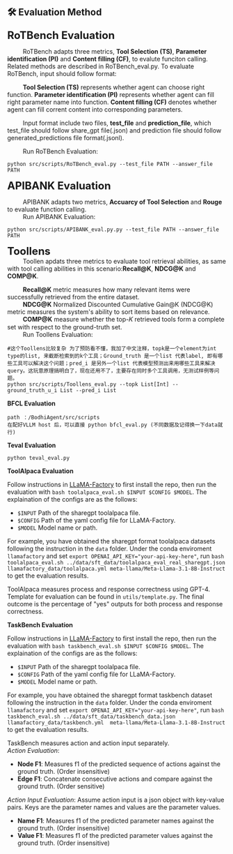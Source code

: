 ## 🛠️ Evaluation Method

<font size="5">**RoTBench Evaluation**</font>  

$\qquad$ RoTBench adapts three metrics, **Tool Selection (TS)**, **Parameter identification (PI)** and **Content filling (CF)**, to evalute funciton calling. Related methods are described in RoTBench_eval.py. To evaluate RoTBench, input should follow format:

$\qquad$ **Tool Selection (TS)** represents whether agent can choose right function.
**Parameter identification (PI)** represents whether agent can fill right parameter name into function.
**Content filling (CF)** denotes whether agent can fill corrent content into corresponding parameters.

$\qquad$ Input format include two files, **test_file** and **prediction_file**, which test_file should follow share_gpt file(.json) and prediction file should follow generated_predictions file format(.jsonl).

$\qquad$ Run RoTBench Evaluation:
```
python src/scripts/RoTBench_eval.py --test_file PATH --answer_file PATH
```

<font size="5"> **APIBANK Evaluation**</font>  
 
$\qquad$ APIBANK adapts two metrics, **Accuarcy of Tool Selection** and **Rouge** to evaluate function calling.  
$\qquad$ Run APIBANK Evaluation:
```
python src/scripts/APIBANK_eval.py.py --test_file PATH --answer_file PATH
```
<font size="5">**Toollens**</font>  
$\qquad$ Toollen apdats three metrics to evaluate tool retrieval abilities, as same with tool calling abilities in this scenario:**Recall@K**, **NDCG@K** and **COMP@K**.

$\qquad$ **Recall@K** metric measures how many relevant items were successfully retrieved from the entire dataset.  
$\qquad$ **NDCG@K** Normalized Discounted Cumulative Gain@K (NDCG@K) metric measures the system's ability to sort items based on relevance.  
$\qquad$ **COMP@K** measure whether the top-𝐾 retrieved tools form a complete set with respect to the ground-truth set.  
$\qquad$ Run Toollens Evaluation:
```
#这个Toollens比较复杂 为了预防看不懂，我加了中文注释，topk是一个element为int type的list, 来截断检索到的k个工具；Ground_truth 是一个list 代表label, 即有哪些工具可以解决这个问题；pred_i 是另外一个list 代表模型预测出来用哪些工具来解决query。这玩意原理搞明白了，现在还用不了，主要存在同时多个工具调用，无测试样例等问题。
python src/scripts/Toollens_eval.py --topk List[Int] --ground_truth_u_i List --pred_i List
```


 **BFCL Evaluation**   
 ```
 path ：/BodhiAgent/src/scripts
 在配好VLLM host 后，可以直接 python bfcl_eval.py (不同数据及记得换一下data就行)
 ```

 **Teval Evaluation**  
 ```
python teval_eval.py
 ```

**ToolAlpaca Evaluation**  

Follow instructions in [LLaMA-Factory](https://github.com/hiyouga/LLaMA-Factory/tree/main) to first install the repo, then run the evaluation with `bash toolalpaca_eval.sh $INPUT $CONFIG $MODEL`. The explaination of the configs are as the follows:
- `$INPUT` Path of the sharegpt toolalpaca file.
- `$CONFIG` Path of the yaml config file for LLaMA-Factory.
- `$MODEL` Model name or path.

For example, you have obtained the sharegpt format toolalpaca datasets following the instruction in the `data` folder. Under the conda enviroment `llamafactory` and set `export OPENAI_API_KEY="your-api-key-here"`, run `bash toolalpaca_eval.sh ../data/sft_data/toolalpaca_eval_real_sharegpt.json llamafactory_data/toolalpaca.yml meta-llama/Meta-Llama-3.1-8B-Instruct` to get the evaluation results.

ToolAlpaca measures process and response correctness using GPT-4. Template for evaluation can be found in `utils/template.py`. The final outcome is the percentage of "yes" outputs for both process and response correctness.

**TaskBench Evaluation**  

Follow instructions in [LLaMA-Factory](https://github.com/hiyouga/LLaMA-Factory/tree/main) to first install the repo, then run the evaluation with `bash taskbench_eval.sh $INPUT $CONFIG $MODEL`. The explaination of the configs are as the follows:
- `$INPUT` Path of the sharegpt toolalpaca file.
- `$CONFIG` Path of the yaml config file for LLaMA-Factory.
- `$MODEL` Model name or path.

For example, you have obtained the sharegpt format taskbench dataset following the instruction in the `data` folder. Under the conda enviroment `llamafactory` and set `export OPENAI_API_KEY="your-api-key-here"`, run `bash taskbench_eval.sh ../data/sft_data/taskbench_data.json llamafactory_data/taskbench.yml  meta-llama/Meta-Llama-3.1-8B-Instruct` to get the evaluation results.

TaskBench measures action and action input separately.  
*Action Evaluation*:
- **Node F1**: Measures f1 of the predicted sequence of actions against the ground truth. (Order insensitive)  
- **Edge F1**: Concatenate consecutive actions and compare against the ground truth. (Order sensitive)

*Action Input Evaluation*:
Assume action input is a json object with key-value pairs. Keys are the parameter names and values are the parameter values.
- **Name F1**: Measures f1 of the predicted parameter names against the ground truth. (Order insensitive)  
- **Value F1**: Measures f1 of the predicted parameter values against the ground truth. (Order insensitive)
